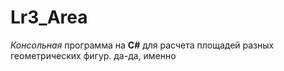 # Lr3_Area
_Консольная_ программа на **С#** для расчета площадей разных геометрических фигур.
да-да, именно
